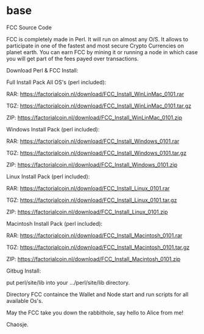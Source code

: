 # base
FCC Source Code

FCC is completely made in Perl. It will run on almost any O/S.
It allows to participate in one of the fastest and most secure Crypto Currencies on planet earth.
You can earn FCC by mining it or running a node in which case you will get part of the fees payed over transactions.


Download Perl & FCC Install:


Full Install Pack All OS's (perl included):

  RAR: https://factorialcoin.nl/download/FCC_Install_WinLinMac_0101.rar

  TGZ: https://factorialcoin.nl/download/FCC_Install_WinLinMac_0101.tar.gz

  ZIP: https://factorialcoin.nl/download/FCC_Install_WinLinMac_0101.zip


Windows Install Pack (perl included):

  RAR: https://factorialcoin.nl/download/FCC_Install_Windows_0101.rar

  TGZ: https://factorialcoin.nl/download/FCC_Install_Windows_0101.tar.gz

  ZIP: https://factorialcoin.nl/download/FCC_Install_Windows_0101.zip


Linux Install Pack (perl included):

  RAR: https://factorialcoin.nl/download/FCC_Install_Linux_0101.rar

  TGZ: https://factorialcoin.nl/download/FCC_Install_Linux_0101.tar.gz

  ZIP: https://factorialcoin.nl/download/FCC_Install_Linux_0101.zip


Macintosh Install Pack (perl included):

  RAR: https://factorialcoin.nl/download/FCC_Install_Macintosh_0101.rar

  TGZ: https://factorialcoin.nl/download/FCC_Install_Macintosh_0101.tar.gz

  ZIP: https://factorialcoin.nl/download/FCC_Install_Macintosh_0101.zip


Gitbug Install:

put perl/site/lib into your .../perl/site/lib directory.

Directory FCC containce the Wallet and Node start and run scripts for all available Os's.

May the FCC take you down the rabbithole, say hello to Alice from me!

Chaosje.
